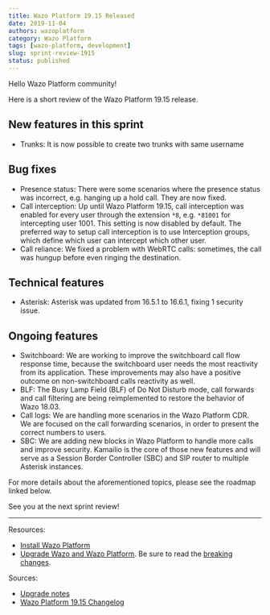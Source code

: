 ```yaml
---
title: Wazo Platform 19.15 Released
date: 2019-11-04
authors: wazoplatform
category: Wazo Platform
tags: [wazo-platform, development]
slug: sprint-review-1915
status: published
---
```


Hello Wazo Platform community!

Here is a short review of the Wazo Platform 19.15 release.

## New features in this sprint

- Trunks: It is now possible to create two trunks with same username

## Bug fixes

- Presence status: There were some scenarios where the presence status was incorrect, e.g. hanging up a hold call. They are now fixed.
- Call interception: Up until Wazo Platform 19.15, call interception was enabled for every user through the extension `*8`, e.g. `*81001` for intercepting user 1001. This setting is now disabled by default. The preferred way to setup call interception is to use Interception groups, which define which user can intercept which other user.
- Call reliance: We fixed a problem with WebRTC calls: sometimes, the call was hungup before even ringing the destination.

## Technical features

- Asterisk: Asterisk was updated from 16.5.1 to 16.6.1, fixing 1 security issue.

## Ongoing features

- Switchboard: We are working to improve the switchboard call flow response time, because the switchboard user needs the most reactivity from its application. These improvements may also have a positive outcome on non-switchboard calls reactivity as well.
- BLF: The Busy Lamp Field (BLF) of Do Not Disturb mode, call forwards and call filtering are being reimplemented to restore the behavior of Wazo 18.03.
- Call logs: We are handling more scenarios in the Wazo Platform CDR. We are focused on the call forwarding scenarios, in order to present the correct numbers to users.
- SBC: We are adding new blocks in Wazo Platform to handle more calls and improve security. Kamailio is the core of those new features and will serve as a Session Border Controller (SBC) and SIP router to multiple Asterisk instances.

For more details about the aforementioned topics, please see the roadmap linked below.

See you at the next sprint review!

<!-- truncate -->

---

Resources:

- [Install Wazo Platform](/uc-doc/installation/install-system)
- [Upgrade Wazo and Wazo Platform](/uc-doc/upgrade/introduction). Be sure to read the [breaking changes](https://wazo.readthedocs.io/en/wazo-19.15/upgrade/upgrade_notes.html).

Sources:

- [Upgrade notes](/uc-doc/upgrade/upgrade_notes)
- [Wazo Platform 19.15 Changelog](https://wazo-dev.atlassian.net/issues/?jql=project%3DWAZO%20AND%20fixVersion%3D19.15)
